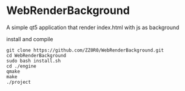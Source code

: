 # WebRenderBackground
A simple qt5 application that render index.html with js as background


install and compile

```
git clone https://github.com/ZZ0R0/WebRenderBackground.git
cd WebRenderBackground
sudo bash install.sh
cd ./engine
qmake
make
./project
```
